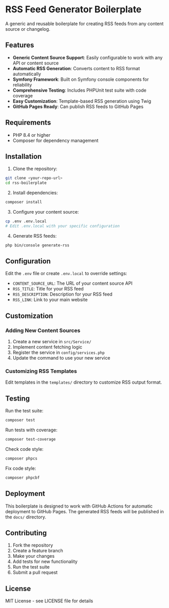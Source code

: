 # RSS Feed Generator Boilerplate

A generic and reusable boilerplate for creating RSS feeds from any content source or changelog.

## Features

- **Generic Content Source Support**: Easily configurable to work with any API or content source
- **Automatic RSS Generation**: Converts content to RSS format automatically
- **Symfony Framework**: Built on Symfony console components for reliability
- **Comprehensive Testing**: Includes PHPUnit test suite with code coverage
- **Easy Customization**: Template-based RSS generation using Twig
- **GitHub Pages Ready**: Can publish RSS feeds to GitHub Pages

## Requirements

- PHP 8.4 or higher
- Composer for dependency management

## Installation

1. Clone the repository:
```bash
git clone <your-repo-url>
cd rss-boilerplate
```

2. Install dependencies:
```bash
composer install
```

3. Configure your content source:
```bash
cp .env .env.local
# Edit .env.local with your specific configuration
```

4. Generate RSS feeds:
```bash
php bin/console generate-rss
```

## Configuration

Edit the `.env` file or create `.env.local` to override settings:

- `CONTENT_SOURCE_URL`: The URL of your content source API
- `RSS_TITLE`: Title for your RSS feed
- `RSS_DESCRIPTION`: Description for your RSS feed
- `RSS_LINK`: Link to your main website

## Customization

### Adding New Content Sources

1. Create a new service in `src/Service/`
2. Implement content fetching logic
3. Register the service in `config/services.php`
4. Update the command to use your new service

### Customizing RSS Templates

Edit templates in the `templates/` directory to customize RSS output format.

## Testing

Run the test suite:
```bash
composer test
```

Run tests with coverage:
```bash
composer test-coverage
```

Check code style:
```bash
composer phpcs
```

Fix code style:
```bash
composer phpcbf
```

## Deployment

This boilerplate is designed to work with GitHub Actions for automatic deployment to GitHub Pages. The generated RSS feeds will be published in the `docs/` directory.

## Contributing

1. Fork the repository
2. Create a feature branch
3. Make your changes
4. Add tests for new functionality
5. Run the test suite
6. Submit a pull request

## License

MIT License - see LICENSE file for details